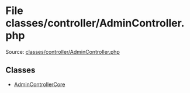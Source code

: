 File classes/controller/AdminController.php
=========
Source: [classes/controller/AdminController.php](https://github.com/PrestaShop/PrestaShop/blob/1.6.1.1/classes/controller/AdminController.php)


Classes
-------

* [AdminControllerCore](class.AdminControllerCore)

